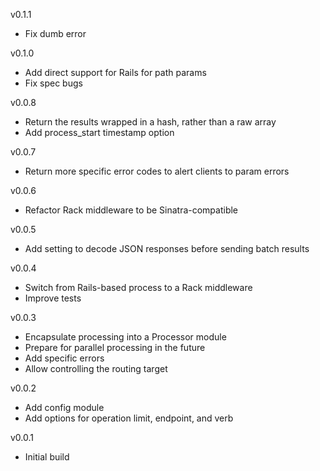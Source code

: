 v0.1.1
* Fix dumb error

v0.1.0
* Add direct support for Rails for path params
* Fix spec bugs

v0.0.8
* Return the results wrapped in a hash, rather than a raw array
* Add process_start timestamp option

v0.0.7
* Return more specific error codes to alert clients to param errors

v0.0.6
* Refactor Rack middleware to be Sinatra-compatible

v0.0.5
* Add setting to decode JSON responses before sending batch results

v0.0.4
* Switch from Rails-based process to a Rack middleware
* Improve tests

v0.0.3
* Encapsulate processing into a Processor module
* Prepare for parallel processing in the future
* Add specific errors
* Allow controlling the routing target

v0.0.2
* Add config module
* Add options for operation limit, endpoint, and verb

v0.0.1
* Initial build
